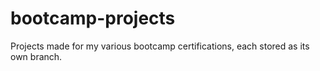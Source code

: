 # bootcamp-projects

Projects made for my various bootcamp certifications, each stored as its own branch.
